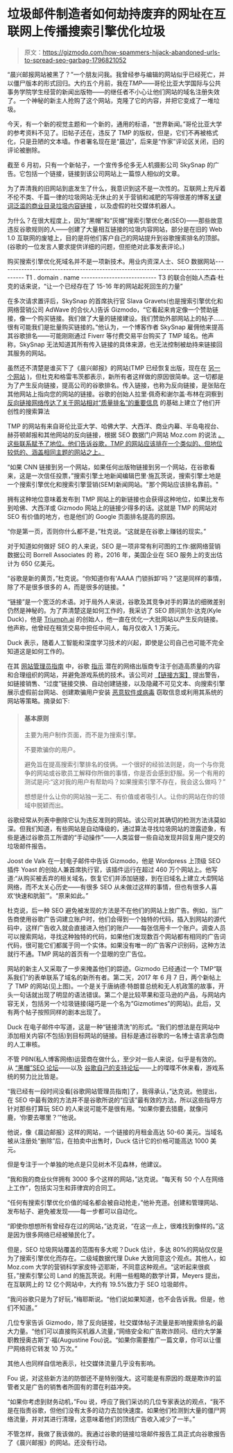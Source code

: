 # 垃圾邮件制造者如何劫持废弃的网址在互联网上传播搜索引擎优化垃圾

> 原文：<https://gizmodo.com/how-spammers-hijack-abandoned-urls-to-spread-seo-garbag-1796821052>

“晨兴邮报网站被黑了？”一个朋友问我。我曾经参与编辑的网站似乎已经死亡，并以僵尸版本的形式回归。大约五个月前，我在*TMP*——哥伦比亚大学国际与公共事务学院学生经营的新闻出版物——的继任者不小心让他们网站的域名注册失效了。一个神秘的新主人抢购了这个网站，克隆了它的内容，并把它变成了一堆垃圾。

今天，有一个新的视觉主题和一个新的，通用的标语，“世界新闻。”哥伦比亚大学的参考资料不见了。旧帖子还在，违反了 TMP 的版权，但是，它们不再被格式化，只是丑陋的文本墙。作者署名现在是“晨边”，后来是“作家”评论区关闭，旧的评论被删除。

截至 6 月初，只有一个新帖子，一个宣传多伦多无人机摄影公司 SkySnap 的广告。它包括一个链接，链接到该公司网站上一篇惊人相似的文章。

为了弄清我的旧网站到底发生了什么，我意识到这不是一次性的。互联网上充斥着不伦不类、千篇一律的垃圾网站:无休止的关于营销和减肥的写得很差的博客[关键词泛滥的商业目录](http://www.thedoubledouble.com/)[垃圾内容链接](http://portal.battelleforkids.org/OAC/blog/posts/2013/09/03/what-principals-need-to-know-and-demonstrate-about-the-literacy-design-collaborative) ，以及虚假的社交媒体机器人。

为什么？在很大程度上，因为“黑帽”和“灰帽”搜索引擎优化者(SEO)——那些故意违反谷歌规则的人——创建了大量相互链接的垃圾内容网站，部分是在旧的 Web 1.0 互联网的废墟上，目的是将他们客户自己的网站提升到谷歌搜索排名的顶部。(谷歌的一位发言人要求提供详细的问题，但拒绝对此事发表评论。)

购买搜索引擎优化死域名并不是一项新技术。用业内资深人士、SEO 数据网站--------------------------------------------------------------------------------------- T1 . domain . name --------------------------- T3 的联合创始人杰森·杜克的话来说，“让一个已经存在了 15-16 年的网站起死回生的力量”

在多次请求置评后，SkySnap 的首席执行官 Slava Gravets(也是搜索引擎优化和网络营销公司 AdWave 的合伙人)告诉 Gizmodo，“它看起来肯定像一个赞助链接，像一个购买链接。我们做了大量的链接建设。我们赞助外部网站上的帖子……很有可能我们是批量购买链接的。”他认为，一个博客作者 SkySnap 雇佣他来提高其谷歌排名——可能刚刚通过 Fiverr 等付费交易平台购买了 TMP 域名。他声称，SkySnap 无法知道其所有传入链接的具体来源，也无法控制被劫持来链接回其服务的网站。

虽然还不清楚是谁买下了《晨兴邮报》的网站(TMP 已经恢复出版，现在在 [另一个网站](https://morningsidepost.com/) )，但杜克和格雷韦茨都表示，新所有者这样做的原因很简单。这一切都是为了产生反向链接，提高公司的谷歌排名。传入链接，也称为反向链接，是张贴在其他网站上指向您的网站的链接。谷歌的创始人拉里·佩奇和谢尔盖·布林在洞察到 [反向链接网络传达了关于网站相对“质量排名”的重要信息](http://infolab.stanford.edu/~backrub/google.html) 的基础上建立了他们开创性的搜索算法

TMP 的网站有来自哥伦比亚大学、哈佛大学、大西洋、商业内幕、半岛电视台、赫芬顿邮报和其他网站的反向链接，根据 SEO 数据门户网站 Moz.com 的说法 [。这些联系赋予了地位。他们告诉谷歌，TMP 的网站应该排在一个类似的、但地位较低的、涵盖相同主题的网站之上。](https://moz.com/researchtools/ose/domains?site=themorningsidepost.com&target=domain&sort=domain_authority&page=1)

“如果 CNN 链接到另一个网站，如果任何出版物链接到另一个网站，在谷歌看来，这是一次信任投票，”搜索引擎土地新闻编辑巴里·施瓦茨说，搜索引擎土地是一个搜索引擎优化和搜索引擎营销(SEM)新闻网站。"那个网站应该排名靠前。"

拥有这种地位意味着发布到 TMP 网站上的新链接也会获得这种地位，如果比发布到哈佛、大西洋或 Gizmodo 网站上的链接少得多的话。这就是 TMP 的网站对 SEO 有价值的地方，也是他们的 Google 页面排名提高的原因。

“你是第一页，否则你什么都不是，”杜克说。“这就是在谷歌上赚钱的现实。”

对于知道如何做好 SEO 的人来说，SEO 是一项非常有利可图的工作:据网络营销数据公司 Borrell Associates 的 称，2016 年，美国企业在 SEO 服务上的支出估计为 650 亿美元。

“谷歌是新的黄页，”杜克说。“你知道你有‘AAAA 门锁拆卸’吗？”这是同样的事情，除了不是很多很多的 A，而是很多的链接。"

“链接”是一个宽泛的术语。对于局外人来说，谷歌及其竞争对手的算法的细微差别仍然是神秘的。为了弄清楚这是如何工作的，我采访了 SEO 顾问凯尔·达克(Kyle Duck)，他是 [Triumph.ai](http://www.triumph.ai) 的创始人，他一直在优化一大批网站以产生反向链接。他声称，他曾经在租赁交易中担任中间人，每月仅收入 1 万美元。

Duck 表示，随着人工智能和深度学习技术的兴起，即使是公司自己也可能不完全知道这是如何工作的。

在其 [网站管理员指南](https://support.google.com/webmasters/answer/35769?hl=en) 中，谷歌 [指示](https://support.google.com/webmasters/answer/35769?hl=en) 潜在的网络出版商专注于创造高质量的内容和合理组织的网站，并避免游戏系统的技术。该公司对 [【链接方案】](https://support.google.com/webmasters/answer/66356) 提出警告，如链接销售、“过度”链接交换、自动创建链接，以及隐藏不可见文本、向搜索引擎展示虚假前台网站、创建欺骗用户安装 [恶意软件或病毒](https://www.google.com/transparencyreport/safebrowsing/) 窃取信息或利用其系统的网站等策略。摘录如下:

> #### **基本原则**
> 
> 主要为用户制作页面，而不是为搜索引擎。
> 
> 不要欺骗你的用户。
> 
> 避免旨在提高搜索引擎排名的伎俩。一个很好的经验法则是，向一个与你竞争的网站或谷歌员工解释你所做的事情，你是否会感到舒服。另一个有用的测试是问:“这对我的用户有帮助吗？如果搜索引擎不存在，我会这么做吗？”
> 
> 想想是什么让你的网站独一无二、有价值或者吸引人。让你的网站在你的领域中脱颖而出。

谷歌经常从列表中删除它认为违反准则的网站。该公司对其确切的检测方法讳莫如深。但我们知道，有些网站是自动降级的，通过算法寻找垃圾网站的泄露迹象，有些是通过谷歌员工所谓的“手动操作”——人类监督一些自动发现并回复用户提交的垃圾邮件报告。

Joost de Valk 在一封电子邮件中告诉 Gizmodo，他是 Wordpress 上顶级 SEO 插件 Yoast 的创始人兼首席执行官，该插件运行在超过 460 万个网站上。他写道:“从购买被丢弃的相关域名，恢复它们并添加链接，到在旧域名上建立*大型*网站网络，而不太关心历史——有很多 SEO 从未做过这样的事情，但也有很多人喜欢‘快速和肮脏’”。“原来如此。”

杜克说，后一种 SEO 避免被发现的方法是不在他们的网站上放广告。例如，当广告商使用谷歌广告词建立账户时，他们会得到一个独特的代码，插入到网站的源代码中，这样广告收入就会直接进入他们的账户——每张信用卡一个账户。调查人员可以搜索网站，寻找这种独特的代码，如果他们发现数百个网站都有相同的广告词代码，很可能它们都属于同一个实体。如果没有唯一的广告客户识别码，这种方法就行不通。TMP 网站的首页有一个显眼的空广告位。

网站的新主人又采取了一步来掩盖他们的踪迹。Gizmodo 已经通过一个 TMP“联系我们”的表单联系了域名的新所有者。第二天，2017 年 6 月 7 日，两个新帖上了 TMP 的网站(见上图)。一个是关于唐纳德·特朗普总统和无人机政策的故事，开头一句话就出现了明显的语法错误。第二个是比较苹果和亚马逊的产品，与网站内容无关，包括另一个垃圾链接(碰巧是一个名为“Gizmotimes”的网站)。此后，又有两个帖子按照同样的剧本出现了。

Duck 在电子邮件中写道，这是一种“链接清洗”的形式。“我们的想法是在网站中添加相关内容(不包括)到目标网站的链接。目标是通过谷歌的一名博士语言承包商的人工审核。

不管 PBN(私人博客网络)运营商在做什么，至少对一些人来说，似乎是有效的。从 [“黑帽”SEO 论坛](https://www.blackhatworld.com/seo/list-of-approx-200-bots-to-block-for-pbn.752005/)——以及 [谷歌自己的支持论坛](https://support.google.com/webmasters/forum/AAAA2Jdx3sUX8m8PQfQwqI/?hl=en)——上的喋喋不休来看，游戏系统的努力比比皆是。

“我已经有一段时间没看[谷歌网站管理员指南]了，我得承认，”达克说。他提出，在 SEO 中最有效的方法并不是谷歌所说的“应该”最有效的方法，所以这些指导方针对那些打算玩 SEO 的人来说可能不是很有用。“如果你要去猎鹿，就像问鹿，‘你要去哪里？’”他说。

他说，像《晨边邮报》这样的网站，一个链接的月租金高达 50-60 美元。当域名被从注册处“删除”后，在拍卖中出售时，Duck 估计它的价格可能高达 1000 美元。

但是专注于一个单独的地点是只见树木不见森林，他建议。

“我和我的商业伙伴拥有 3000 多个这样的网站，”达克说。“每天有 50 个人在网络上工作”，包括实习生和菲律宾的合同工。

“任何有搜索引擎优化价值的域名都会被自动抢走，”他补充道。创建和管理网站、发布帖子、避免被发现——每一步都可以自动化。

“即使你想想所有曾经存在过的网站，”达克说，“在这一点上，很难找到像样的。”这是因为很多网络已经被殖民化了。

但是，SEO 垃圾网站覆盖的范围有多大呢？Duck 估计，多达 80%的网站仅仅是为了搜索引擎优化而存在。二级域数据代理 Duke 大致同意这个观点。其他人，如 Moz.com 大学的营销科学家皮特·迈耶斯，不同意这种观点。“这听起来很疯狂，”搜索引擎公司 Land 的施瓦茨说。利用一些粗略的数学计算，Meyers 提出，在互联网上的 12 亿个网站中，大约有 19.5%致力于 SEO 垃圾邮件。

“我问谷歌只是为了好玩，”梅耶斯说。“他们说如果知道，也不会告诉我。但是，他们不知道。”

几位专家告诉 Gizmodo，除了反向链接，社交媒体帖子流量是影响搜索排名的最大力量。“他们可以直接购买机器人流量，”网络安全和广告欺诈顾问、纽约大学兼职教授奥古斯丁·福(Augustine Fou)说。“如果你需要推广一篇文章，你可以让僵尸网络将它转发 10 万次。”

其他人也同样自信地表示，社交媒体流量几乎没有影响。

Fou 说，对这些新方法的防御还不是特别强大。这可能是有原因的:既是欺诈的监管者又是广告的销售者所固有的潜在利益冲突。

“如果你考虑到财务动机，”Fou 说，呼应了我们采访的几位专家表达的观点，“我不是在指责谷歌，但他们没有太多的动力去加快速度。如果他们检测到大量的僵尸网络流量，并对其进行清理，这意味着他们的顶线广告收入减少了一半。”

不管怎样，我做了我该做的。我通过谷歌的链接垃圾邮件报告工具正式向谷歌报告了《晨兴邮报》的网站。还没有行动。